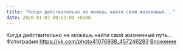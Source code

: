 ```yaml
---
title: "Когда действительно не можешь найти свой жизненный..."
date: 2020-01-07 00:52:00 +0300
---
```


Когда действительно не можешь найти свой жизненный путь...
Фотография
<a class="vk-attach" href="https://vk.com/photo41076938_457246283">https://vk.com/photo41076938_457246283</a>
<a class="vk-attach" href="https://vk.com/photo41076938_457246283">Вложение</a>

